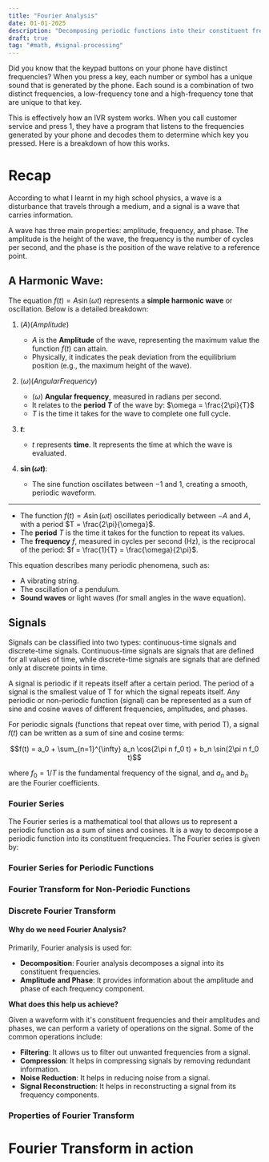 ```yaml
---
title: "Fourier Analysis"
date: 01-01-2025
description: "Decomposing periodic functions into their constituent frequencies, and analyzing the amplitude and phase of each frequency."
draft: true
tag: "#math, #signal-processing"
---
```

<link rel="stylesheet" href="https://cdnjs.cloudflare.com/ajax/libs/KaTeX/0.5.1/katex.min.css">

Did you know that the keypad buttons on your phone have distinct frequencies? When you press a key, each number or symbol has a unique sound that is generated by the phone. Each sound is a combination of two distinct frequencies, a low-frequency tone and a high-frequency tone that are unique to that key. 

This is effectively how an IVR system works. When you call customer service and press 1, they have a program that listens to the frequencies generated by your phone and decodes them to determine which key you pressed. Here is a breakdown of how this works.

# Recap

According to what I learnt in my high school physics, a wave is a disturbance that travels through a medium, and a signal is a wave that carries information. 

A wave has three main properties: amplitude, frequency, and phase. The amplitude is the height of the wave, the frequency is the number of cycles per second, and the phase is the position of the wave relative to a reference point.

## A Harmonic Wave: 

<!-- insert a diagram here explaining a wave -->


The equation $f(t) = A \sin(\omega t)$ represents a **simple harmonic wave** or oscillation. Below is a detailed breakdown:

1. $( A ) (Amplitude)$
   - $A$ is the **Amplitude** of the wave, representing the maximum value the function $f(t)$ can attain.
   - Physically, it indicates the peak deviation from the equilibrium position (e.g., the maximum height of the wave).

2. $( \omega ) (Angular Frequency)$
   - $( \omega )$ **Angular frequency**, measured in radians per second.
   - It relates to the **period $T$** of the wave by:
     $\omega = \frac{2\pi}{T}$
   - $T$ is the time it takes for the wave to complete one full cycle.

3. **$t$**:
   - $t$ represents **time**. It represents the time at which the wave is evaluated.

4. **$\sin(\omega t)$**:
   - The sine function oscillates between $-1$ and $1$, creating a smooth, periodic waveform.

---
- The function $f(t) = A \sin(\omega t)$ oscillates periodically between $-A$ and $A$, with a period $T = \frac{2\pi}{\omega}$.
- The **period** $T$ is the time it takes for the function to repeat its values.
- The **frequency** $f$, measured in cycles per second (Hz), is the reciprocal of the period: $f = \frac{1}{T} = \frac{\omega}{2\pi}$.

This equation describes many periodic phenomena, such as:
- A vibrating string.
- The oscillation of a pendulum.
- **Sound waves** or light waves (for small angles in the wave equation).


## Signals

Signals can be classified into two types: continuous-time signals and discrete-time signals. Continuous-time signals are signals that are defined for all values of time, while discrete-time signals are signals that are defined only at discrete points in time.

A signal is periodic if it repeats itself after a certain period. The period of a signal is the smallest value of T for which the signal repeats itself. Any periodic or non-periodic function (signal) can be represented as a sum of sine and cosine waves of different frequencies, amplitudes, and phases.

For periodic signals (functions that repeat over time, with period T), a signal 𝑓(𝑡) can be written as a sum of sine and cosine terms:

$$f(t) = a_0 + \sum_{n=1}^{\infty} a_n \cos(2\pi n f_0 t) + b_n \sin(2\pi n f_0 t)$$

where $f_0 = 1/T$ is the fundamental frequency of the signal, and $a_n$ and $b_n$ are the Fourier coefficients.


### Fourier Series

The Fourier series is a mathematical tool that allows us to represent a periodic function as a sum of sines and cosines. It is a way to decompose a periodic function into its constituent frequencies. The Fourier series is given by:

### Fourier Series for Periodic Functions


### Fourier Transform for Non-Periodic Functions


### Discrete Fourier Transform


#### Why do we need Fourier Analysis?

Primarily, Fourier analysis is used for:

- **Decomposition**: Fourier analysis decomposes a signal into its constituent frequencies.
- **Amplitude and Phase**: It provides information about the amplitude and phase of each frequency component.


**What does this help us achieve?**

Given a waveform with it's constituent frequencies and their amplitudes and phases, we can perform a variety of operations on the signal. Some of the common operations include:

- **Filtering**: It allows us to filter out unwanted frequencies from a signal.
- **Compression**: It helps in compressing signals by removing redundant information.
- **Noise Reduction**: It helps in reducing noise from a signal.
- **Signal Reconstruction**: It helps in reconstructing a signal from its frequency components.


### Properties of Fourier Transform


# Fourier Transform in action



<!-- 
## Applications

- **Audio Processing** - Fourier analysis is used in audio processing to separate the voice from the background noise. The microphone picks up the sound, and the Fourier transform is used to separate the voice from the background noise. Airpods, for example, use Fourier analysis to separate the voice from the background noise. The microphone picks up the sound, and the Fourier transform is used to separate the voice from the background noise. The voice is then transmitted to the other Airpod, and the background noise is canceled out.
 -->
